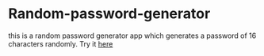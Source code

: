 # Random-password-generator
this is a random password generator app which generates a password of 16 characters randomly.
Try it [here](https://aliarshad746.github.io/Random-password-generator/)
